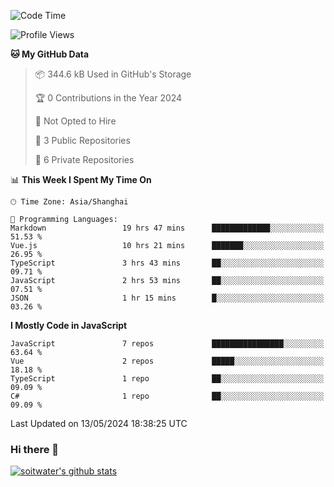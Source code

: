 <!--START_SECTION:waka-->
![Code Time](http://img.shields.io/badge/Code%20Time-3%2C451%20hrs%209%20mins-blue)

![Profile Views](http://img.shields.io/badge/Profile%20Views-0-blue)

**🐱 My GitHub Data** 

> 📦 344.6 kB Used in GitHub's Storage 
 > 
> 🏆 0 Contributions in the Year 2024
 > 
> 🚫 Not Opted to Hire
 > 
> 📜 3 Public Repositories 
 > 
> 🔑 6 Private Repositories 
 > 
📊 **This Week I Spent My Time On** 

```text
🕑︎ Time Zone: Asia/Shanghai

💬 Programming Languages: 
Markdown                 19 hrs 47 mins      █████████████░░░░░░░░░░░░   51.53 % 
Vue.js                   10 hrs 21 mins      ███████░░░░░░░░░░░░░░░░░░   26.95 % 
TypeScript               3 hrs 43 mins       ██░░░░░░░░░░░░░░░░░░░░░░░   09.71 % 
JavaScript               2 hrs 53 mins       ██░░░░░░░░░░░░░░░░░░░░░░░   07.51 % 
JSON                     1 hr 15 mins        █░░░░░░░░░░░░░░░░░░░░░░░░   03.26 % 
```

**I Mostly Code in JavaScript** 

```text
JavaScript               7 repos             ████████████████░░░░░░░░░   63.64 % 
Vue                      2 repos             █████░░░░░░░░░░░░░░░░░░░░   18.18 % 
TypeScript               1 repo              ██░░░░░░░░░░░░░░░░░░░░░░░   09.09 % 
C#                       1 repo              ██░░░░░░░░░░░░░░░░░░░░░░░   09.09 % 
```




 Last Updated on 13/05/2024 18:38:25 UTC
<!--END_SECTION:waka-->

### Hi there 👋
[![soitwater's github stats](https://github-readme-stats.vercel.app/api?username=soitwater)](https://github.com/soitwater/github-readme-stats)
